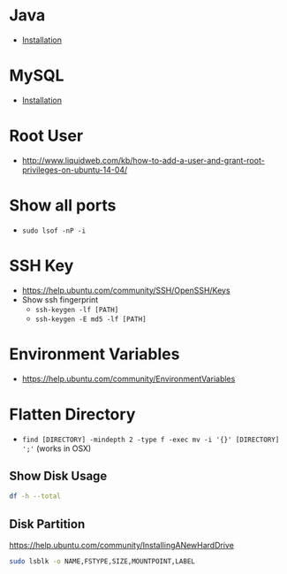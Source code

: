 # Java

* [Installation](http://www.webupd8.org/2014/03/how-to-install-oracle-java-8-in-debian.html)

# MySQL

* [Installation](https://wiki.ubuntuusers.de/MySQL/)

# Root User

* <http://www.liquidweb.com/kb/how-to-add-a-user-and-grant-root-privileges-on-ubuntu-14-04/>

# Show all ports

* `sudo lsof -nP -i`

# SSH Key

* <https://help.ubuntu.com/community/SSH/OpenSSH/Keys>
* Show ssh fingerprint
  * `ssh-keygen -lf [PATH]`
  * `ssh-keygen -E md5 -lf [PATH]`

# Environment Variables

* <https://help.ubuntu.com/community/EnvironmentVariables>

# Flatten Directory

* `find [DIRECTORY] -mindepth 2 -type f -exec mv -i '{}' [DIRECTORY] ';'` (works in OSX)

## Show Disk Usage

```bash
df -h --total
```

## Disk Partition

https://help.ubuntu.com/community/InstallingANewHardDrive

```bash
sudo lsblk -o NAME,FSTYPE,SIZE,MOUNTPOINT,LABEL
```
